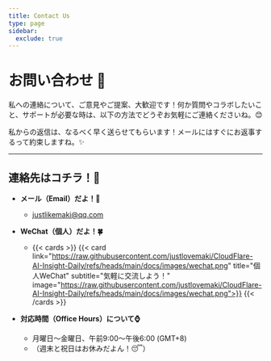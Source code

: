 ```yaml
---
title: Contact Us
type: page
sidebar:
  exclude: true
---
```

# お問い合わせ 🚀

私への連絡について、ご意見やご提案、大歓迎です！何か質問やコラボしたいこと、サポートが必要な時は、以下の方法でどうぞお気軽にご連絡くださいね。😊

私からの返信は、なるべく早く送らせてもらいます！メールにはすぐにお返事するって約束しますね。✨

---

## 連絡先はコチラ！📱

*   **メール（Email）だよ！📩**
    *   [justlikemaki@qq.com](mailto:justlikemaki@qq.com)

*   **WeChat（個人）だよ！🍀**
    *   {{< cards >}}
        {{< card link="https://raw.githubusercontent.com/justlovemaki/CloudFlare-AI-Insight-Daily/refs/heads/main/docs/images/wechat.png" title="個人WeChat" subtitle="気軽に交流しよう！" image="https://raw.githubusercontent.com/justlovemaki/CloudFlare-AI-Insight-Daily/refs/heads/main/docs/images/wechat.png">}}
        {{< /cards >}}

*   **対応時間（Office Hours）について⌚**
    *   月曜日〜金曜日、午前9:00〜午後6:00 (GMT+8)
    *   （週末と祝日はお休みだよん！😴）